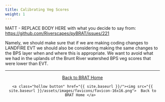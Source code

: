 ```yaml
---
title: Calibrating Veg Scores
weight: 1
---
```


MATT - REPLACE BODY HERE with what you decide to say from: https://github.com/Riverscapes/pyBRAT/issues/221

Namely, we should make sure that if we are making coding changes to LANDFIRE EVT we should also be considering making the same changes to the BPS layer when and where this is appropriate. We want to avoid what we had in the uplands of the Brunt River watershed BPS veg scores that were lower than EVT.

------
<div align="center">
	<a class="hollow button" href="{{ site.baseurl }}/Documentation/Standards/"><i class="fa fa-check-square-o"></i>  Back to BRAT Home </a>  
	
	<a class="hollow button" href="{{ site.baseurl }}/"><img src="{{ site.baseurl }}/assets/images/favicons/favicon-16x16.png">  Back to BRAT Home </a>  

</div>
